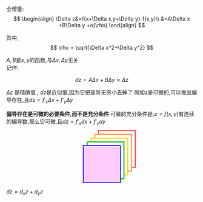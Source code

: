 全增量:
$$
\begin{align}
\Delta z&=f(x+\Delta x,y+\Delta y)-f(x,y)\\
&=A\Delta x +B\Delta y +o(\rho)
\end{align}
$$

其中,
$$
\rho = \sqrt{\Delta x^2+\Delta y^2}
$$

$A,B$是$x,y$的函数,与$\Delta x , \Delta y$无关  
记作:

$$
dz = A\Delta x +B\Delta y \approx \Delta z
$$

$\Delta z$ 是精确值 , $dz$是近似值,因为它把高阶无穷小去掉了
假如z是可微的,可以推出偏导存在,且$dz=f'_x \Delta x+f'_y \Delta y$


__偏导存在是可微的必要条件,而不是充分条件__
可微的充分条件是:$z=f(x,y)$有连续的偏导数,那么它可微,且$dz=f'_x dx+f'_y dy$
<div
	 style = "
	 background-color:#ffccff;
	 width:100px;
	 height:100px;
	 box-shadow: blue 0px 0px 0px 2px inset, rgb(255, 255, 255) 10px -10px 0px -3px, rgb(31, 193, 27) 10px -10px, rgb(255, 255, 255) 20px -20px 0px -3px, rgb(255, 217, 19) 20px -20px, rgb(255, 255, 255) 30px -30px 0px -3px, rgb(255, 156, 85) 30px -30px, rgb(255, 255, 255) 40px -40px 0px -3px, rgb(255, 85, 85) 40px -40px;
	 margin-top:50px;
	 margin-left:auto;
	 margin-right:auto
	 "
	 ></div>

$dz=d_xz+d_yz$
